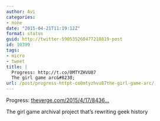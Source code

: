 ```yaml
---
author: Avi
categories:
- none
date: "2015-04-21T11:19:12Z"
format: status
guid: http://twitter-590535260477218819-post
id: 10399
tags:
- micro
- tweet
title: |
  Progress: http://t.co/0MTYZHVU87
  The girl game arc&#8230;
url: /post/progress-httpt-co0mtyzhvu87the-girl-game-arc/
---
```

Progress: [theverge.com/2015/4/17/8436…](http://www.theverge.com/2015/4/17/8436439/theresa-duncan-chop-suey-cd-rom-preservation)
  
The girl game archival project that’s rewriting geek history